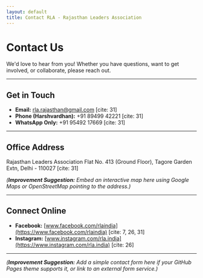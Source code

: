 ```yaml
---
layout: default
title: Contact RLA - Rajasthan Leaders Association
---
```


# Contact Us

We'd love to hear from you! Whether you have questions, want to get involved, or collaborate, please reach out.

---

## Get in Touch

* **Email:** [rla.rajasthan@gmail.com](mailto:rla.rajasthan@gmail.com) [cite: 31]
* **Phone (Harshvardhan):** +91 89499 42221 [cite: 31]
* **WhatsApp Only:** +91 95492 17669 [cite: 31]

---

## Office Address

Rajasthan Leaders Association
Flat No. 413 (Ground Floor),
Tagore Garden Extn,
Delhi - 110027 [cite: 31]

_(**Improvement Suggestion:** Embed an interactive map here using Google Maps or OpenStreetMap pointing to the address.)_

---

## Connect Online

* **Facebook:** [www.facebook.com/rlaindia](https://www.facebook.com/rlaindia) [cite: 7, 26, 31]
* **Instagram:** [www.instagram.com/rla.india](https://www.instagram.com/rla.india) [cite: 26]

---

_(**Improvement Suggestion:** Add a simple contact form here if your GitHub Pages theme supports it, or link to an external form service.)_
